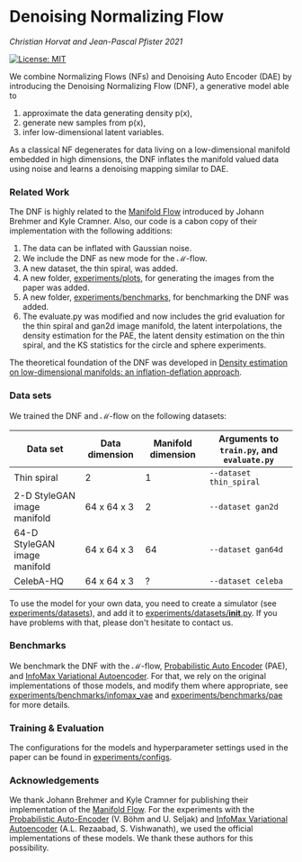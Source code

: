 # Denoising Normalizing Flow

*Christian Horvat and Jean-Pascal Pfister 2021*

[![License: MIT](https://img.shields.io/badge/License-MIT-yellow.svg)](https://opensource.org/licenses/MIT)

We combine Normalizing Flows (NFs) and Denoising Auto Encoder (DAE) by introducing the Denoising Normalizing Flow (DNF), a generative model able to
1. approximate the data generating density p(x),
2. generate new samples from p(x),
3. infer low-dimensional latent variables.

As a classical NF degenerates for data living on a low-dimensional manifold embedded in high dimensions, the DNF inflates the manifold valued data using noise and learns a denoising mapping similar to DAE.

### Related Work

The DNF is highly related to the [Manifold Flow](https://github.com/johannbrehmer/manifold-flow) introduced by Johann Brehmer and Kyle Cramner. Also, our code is a cabon copy of their implementation with the following additions:

1. The data can be inflated with Gaussian noise.
2. We include the DNF as new mode for the ℳ-flow.
3. A new dataset, the thin spiral, was added.
4. A new folder, [experiments/plots](experiments/plots), for generating the images from the paper was added.
5. A new folder, [experiments/benchmarks](experiments/benchmarks), for benchmarking the DNF was added.
6. The evaluate.py was modified and now includes the grid evaluation for the thin spiral and gan2d image manifold, the latent interpolations, the density estimation for the PAE, the latent density estimation on the thin spiral, and the KS statistics for the circle and sphere experiments.

The theoretical foundation of the DNF was developed in [Density estimation on low-dimensional manifolds: an inflation-deflation approach](https://arxiv.org/abs/2105.12152).

### Data sets

We trained the DNF and ℳ-flow on the following datasets:

Data set | Data dimension | Manifold dimension | Arguments to `train.py`, and `evaluate.py`
--- | --- | --- | ---
Thin spiral | 2 | 1 |  `--dataset thin_spiral`
2-D StyleGAN image manifold | 64 x 64 x 3 | 2 |  `--dataset gan2d`
64-D StyleGAN image manifold | 64 x 64 x 3 | 64 |  `--dataset gan64d`
CelebA-HQ | 64 x 64 x 3 | ? |  `--dataset celeba`


To use the model for your own data, you need to create a simulator (see [experiments/datasets](experiments/datasets)), and add it to [experiments/datasets/__init__.py](experiments/datasets/__init__.py). If you have problems with that, please don't hesitate to contact us.

### Benchmarks

We benchmark the DNF with the ℳ-flow, [Probabilistic Auto Encoder](https://arxiv.org/abs/2006.05479) (PAE), and [InfoMax Variational Autoencoder](https://github.com/AliLotfi92/InfoMaxVAE). For that, we rely on the original implementations of those models, and modify them where appropriate, see [experiments/benchmarks/infomax_vae](experiments/benchmarks/infomax_vae) and [experiments/benchmarks/pae](experiments/benchmarks/pae) for more details.


### Training & Evaluation

The configurations for the models and hyperparameter settings used in the paper can be found in [experiments/configs](experiments/configs). 

### Acknowledgements

We thank Johann Brehmer and Kyle Cramner for publishing their implementation of the [Manifold Flow](https://github.com/johannbrehmer/manifold-flow). For the experiments with the [Probabilistic Auto-Encoder](https://github.com/VMBoehm/PAE) (V. Böhm and U. Seljak) and [InfoMax Variational Autoencoder](https://github.com/AliLotfi92/InfoMaxVAE) (A.L. Rezaabad, S. Vishwanath), we used the official implementations of these models. We thank these authors for this possibility.
